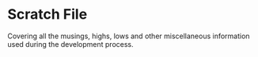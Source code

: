 # Scratch File

Covering all the musings, highs, lows and other miscellaneous information used during the development process.

